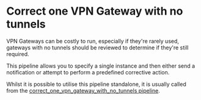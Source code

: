 # Correct one VPN Gateway with no tunnels

VPN Gateways can be costly to run, especially if they're rarely used, gateways with no tunnels should be reviewed to determine if they're still required.

This pipeline allows you to specify a single instance and then either send a notification or attempt to perform a predefined corrective action.

Whilst it is possible to utilise this pipeline standalone, it is usually called from the
[correct_one_vpn_gateway_with_no_tunnels pipeline](https://hub.flowpipe.io/mods/turbot/gcp_thrifty/pipelines/gcp_thrifty.pipeline.correct_one_vpn_gateway_with_no_tunnels).